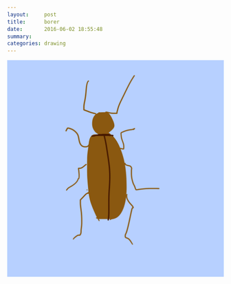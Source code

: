 ```yaml
---
layout:     post
title:      borer
date:       2016-06-02 18:55:48
summary:    
categories: drawing
---
```

![borer](/images/diary/borer.png "...")
